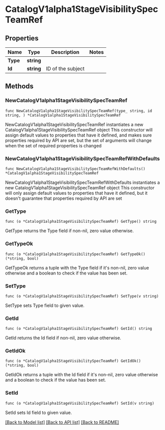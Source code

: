 # CatalogV1alpha1StageVisibilitySpecTeamRef

## Properties

Name | Type | Description | Notes
------------ | ------------- | ------------- | -------------
**Type** | **string** |  | 
**Id** | **string** | ID of the subject | 

## Methods

### NewCatalogV1alpha1StageVisibilitySpecTeamRef

`func NewCatalogV1alpha1StageVisibilitySpecTeamRef(type_ string, id string, ) *CatalogV1alpha1StageVisibilitySpecTeamRef`

NewCatalogV1alpha1StageVisibilitySpecTeamRef instantiates a new CatalogV1alpha1StageVisibilitySpecTeamRef object
This constructor will assign default values to properties that have it defined,
and makes sure properties required by API are set, but the set of arguments
will change when the set of required properties is changed

### NewCatalogV1alpha1StageVisibilitySpecTeamRefWithDefaults

`func NewCatalogV1alpha1StageVisibilitySpecTeamRefWithDefaults() *CatalogV1alpha1StageVisibilitySpecTeamRef`

NewCatalogV1alpha1StageVisibilitySpecTeamRefWithDefaults instantiates a new CatalogV1alpha1StageVisibilitySpecTeamRef object
This constructor will only assign default values to properties that have it defined,
but it doesn't guarantee that properties required by API are set

### GetType

`func (o *CatalogV1alpha1StageVisibilitySpecTeamRef) GetType() string`

GetType returns the Type field if non-nil, zero value otherwise.

### GetTypeOk

`func (o *CatalogV1alpha1StageVisibilitySpecTeamRef) GetTypeOk() (*string, bool)`

GetTypeOk returns a tuple with the Type field if it's non-nil, zero value otherwise
and a boolean to check if the value has been set.

### SetType

`func (o *CatalogV1alpha1StageVisibilitySpecTeamRef) SetType(v string)`

SetType sets Type field to given value.


### GetId

`func (o *CatalogV1alpha1StageVisibilitySpecTeamRef) GetId() string`

GetId returns the Id field if non-nil, zero value otherwise.

### GetIdOk

`func (o *CatalogV1alpha1StageVisibilitySpecTeamRef) GetIdOk() (*string, bool)`

GetIdOk returns a tuple with the Id field if it's non-nil, zero value otherwise
and a boolean to check if the value has been set.

### SetId

`func (o *CatalogV1alpha1StageVisibilitySpecTeamRef) SetId(v string)`

SetId sets Id field to given value.



[[Back to Model list]](../README.md#documentation-for-models) [[Back to API list]](../README.md#documentation-for-api-endpoints) [[Back to README]](../README.md)


